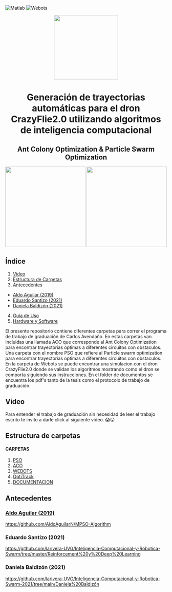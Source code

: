 ![Matlab](https://img.shields.io/badge/Matlab-R2018b-orange)
![Webots](https://img.shields.io/badge/Webots-R2022a-red)

<div id="header" align="center">
 <img src="https://user-images.githubusercontent.com/60333304/203876818-7c387308-8f45-4c76-8a62-0c51ac23f6ae.png" width = "200"/>
 <h1 align = "center">  Generación de trayectorias automáticas para el dron
CrazyFlie2.0 utilizando algoritmos de inteligencia
computacional
  <h2 align = "center">  Ant Colony Optimization     &      Particle Swarm Optimization
</div>
 
 <div id="image" align= "center">
  <img src="https://user-images.githubusercontent.com/60333304/203881069-be0e931b-f758-43d7-9fd0-70e1a3b46b5e.gif" width = "250"/>
  <img src="https://user-images.githubusercontent.com/60333304/203880292-3d7f9288-9886-48ef-8d4a-efe5c1038b1f.gif" width = "250"/>
 </div>

## Índice

1. [Video](#video)
2. [Estructura de Carpetas](#estructura-de-carpetas)
3. [Antecedentes](#antecedentes)
  
  - [Aldo Aguilar (2019)](#aldo-aguilar-2019)
  - [Eduardo Santizo (2021)](#eduardo-santizo-2021)
  - [Daniela Baldizón (2021)](#daniela-baldizón-2021)
  
4. [Guía de Uso](#guía-de-uso)
5. [Hardware y Software](#hardware-y-software)



El presente repositorio contiene diferentes carpetas para correr el programa de trabajo de graduación de Carlos Avendaño.
 En estas carpetas van incluidas una llamada ACO que corresponde al Ant Colony Optimization para encontrar trayectorias optimas a diferentes circuitos con
 obstaculos. Una carpeta con el nombre PSO que refiere al Particle swarm optimization para encontrar trayectorias optimas a diferentes circuitos con obstaculos.
 En la carpeta de Webots se puede encontrar una simulacion con el dron CrazyFlie2.0 donde se validan los algoritmos mostrando como el dron se comporta siguiendo sus
 instrucciones.
 En el folder de documentos se encuentra los pdf's tanto de la tesis como el protocolo de trabajo de graduación.

  ## Video
  Para entender el trabajo de graduación sin necesidad de leer el trabajo escrito te invito a darle click al siguiente video. 😱😛
  




  ## Estructura de carpetas
  
  #### CARPETAS

1. [PSO](https://github.com/CAVENDANO17192/Carlos-Avenda-o-Tesis-2022/tree/main/CODIGOS/PSO)
2. [ACO](https://github.com/CAVENDANO17192/Carlos-Avenda-o-Tesis-2022/tree/main/CODIGOS/ACO)
3. [WEBOTS](https://github.com/CAVENDANO17192/Carlos-Avenda-o-Tesis-2022/tree/main/WEBOTS)
4. [OptiTrack](https://github.com/CAVENDANO17192/Carlos-Avenda-o-Tesis-2022/tree/main/OptiTrack)
5. [DOCUMENTACION](https://github.com/CAVENDANO17192/Carlos-Avenda-o-Tesis-2022/tree/main/DOCUMENTOS)

  
  
  
  ## Antecedentes
### [Aldo Aguilar (2019)](https://github.com/AldoAguilarN/MPSO-Algorithm)
  https://github.com/AldoAguilarN/MPSO-Algorithm
### Eduardo Santizo (2021)
 https://github.com/larivera-UVG/Inteligencia-Computacional-y-Robotica-Swarm/tree/master/Reinforcement%20y%20Deep%20Learning
### Daniela Baldizón (2021)
  
  https://github.com/larivera-UVG/Inteligencia-Computacional-y-Robotica-Swarm-2021/tree/main/Daniela%20Baldizón
